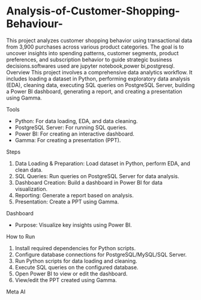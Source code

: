 # Analysis-of-Customer-Shopping-Behaviour-
This project analyzes customer shopping behavior using transactional data from 3,900 purchases across various product categories. The goal is to uncover insights into spending patterns, customer segments, product preferences, and subscription behavior to guide strategic business decisions.softwares used are jupyter notebook,power bi,postgresql.
Overview
This project involves a comprehensive data analytics workflow. It includes loading a dataset in Python, performing exploratory data analysis (EDA), cleaning data, executing SQL queries on PostgreSQL Server, building a Power BI dashboard, generating a report, and creating a presentation using Gamma.

Tools
- Python: For data loading, EDA, and data cleaning.
- PostgreSQL Server: For running SQL queries.
- Power BI: For creating an interactive dashboard.
- Gamma: For creating a presentation (PPT).

Steps
1. Data Loading & Preparation: Load dataset in Python, perform EDA, and clean data.
2. SQL Queries: Run queries on PostgreSQL Server for data analysis.
3. Dashboard Creation: Build a dashboard in Power BI for data visualization.
4. Reporting: Generate a report based on analysis.
5. Presentation: Create a PPT using Gamma.

Dashboard
- Purpose: Visualize key insights using Power BI.

How to Run
1. Install required dependencies for Python scripts.
2. Configure database connections for PostgreSQL/MySQL/SQL Server.
3. Run Python scripts for data loading and cleaning.
4. Execute SQL queries on the configured database.
5. Open Power BI to view or edit the dashboard.
6. View/edit the PPT created using Gamma.

Meta AI
